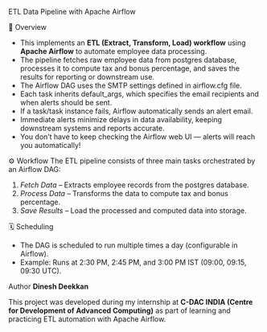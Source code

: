 ETL  Data Pipeline with Apache Airflow

📌 Overview
- This implements an **ETL (Extract, Transform, Load) workflow** using **Apache Airflow** to automate employee data processing.
- The pipeline fetches raw employee data from postgres database, processes it to compute tax and bonus percentage, and saves the results for reporting or downstream use.
- The Airflow DAG uses the SMTP settings defined in airflow.cfg file.
- Each task inherits default_args, which specifies the email recipients and when alerts should be sent.  
- If a task/task instance fails, Airflow automatically sends an alert email. 
- Immediate alerts minimize delays in data availability, keeping downstream systems and reports accurate. 
- You don’t have to keep checking the Airflow web UI — alerts will reach you automatically!

⚙️ Workflow
The ETL pipeline consists of three main tasks orchestrated by an Airflow DAG:

1. *Fetch Data* – Extracts employee records from the postgres database.  
2. *Process Data* – Transforms the data to compute tax and bonus percentage.  
3. *Save Results* – Load the processed and computed data into storage.  

🗓️ Scheduling
- The DAG is scheduled to run multiple times a day (configurable in Airflow).  
- Example: Runs at 2:30 PM, 2:45 PM, and 3:00 PM IST (09:00, 09:15, 09:30 UTC).

Author
**Dinesh Deekkan**

This project was developed during my internship at **C-DAC INDIA (Centre for Development of Advanced Computing)** as part of learning and practicing ETL automation with Apache Airflow.
